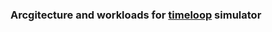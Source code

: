 ### Arcgitecture and workloads for [timeloop](https://github.com/Accelergy-Project/accelergy-timeloop-infrastructure) simulator
